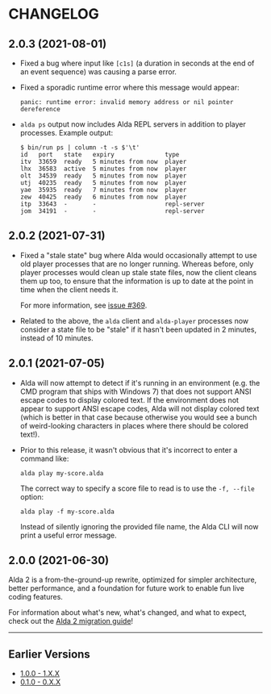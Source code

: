 # CHANGELOG

## 2.0.3 (2021-08-01)

* Fixed a bug where input like `[c1s]` (a duration in seconds at the end of an
  event sequence) was causing a parse error.

* Fixed a sporadic runtime error where this message would appear:

  `panic: runtime error: invalid memory address or nil pointer dereference`

* `alda ps` output now includes Alda REPL servers in addition to player
  processes. Example output:

  ```
  $ bin/run ps | column -t -s $'\t'
  id   port   state   expiry              type
  itv  33659  ready   5 minutes from now  player
  lhx  36583  active  5 minutes from now  player
  olt  34539  ready   5 minutes from now  player
  utj  40235  ready   5 minutes from now  player
  yae  35935  ready   7 minutes from now  player
  zew  40425  ready   6 minutes from now  player
  itp  33643  -       -                   repl-server
  jom  34191  -       -                   repl-server
  ```

## 2.0.2 (2021-07-31)

* Fixed a "stale state" bug where Alda would occasionally attempt to use old
  player processes that are no longer running. Whereas before, only player
  processes would clean up stale state files, now the client cleans them up too,
  to ensure that the information is up to date at the point in time when the
  client needs it.

  For more information, see [issue #369][issue-369].

* Related to the above, the `alda` client and `alda-player` processes now
  consider a state file to be "stale" if it hasn't been updated in 2 minutes,
  instead of 10 minutes.

[issue-369]: https://github.com/alda-lang/alda/issues/369

## 2.0.1 (2021-07-05)

* Alda will now attempt to detect if it's running in an environment (e.g.
  the CMD program that ships with Windows 7) that does not support ANSI escape
  codes to display colored text. If the environment does not appear to support
  ANSI escape codes, Alda will not display colored text (which is better in that
  case because otherwise you would see a bunch of weird-looking characters in
  places where there should be colored text!).

* Prior to this release, it wasn't obvious that it's incorrect to enter a
  command like:

  ```
  alda play my-score.alda
  ```

  The correct way to specify a score file to read is to use the `-f, --file`
  option:

  ```
  alda play -f my-score.alda
  ```

  Instead of silently ignoring the provided file name, the Alda CLI will now
  print a useful error message.

## 2.0.0 (2021-06-30)

Alda 2 is a from-the-ground-up rewrite, optimized for simpler architecture,
better performance, and a foundation for future work to enable fun live coding
features.

For information about what's new, what's changed, and what to expect, check out
the [Alda 2 migration guide][migration-guide]!

[migration-guide]: https://github.com/alda-lang/alda/blob/master/doc/alda-2-migration-guide.md

---

## Earlier Versions

* [1.0.0 - 1.X.X](CHANGELOG-1.X.X.md)
* [0.1.0 - 0.X.X](CHANGELOG-0.X.X.md)
